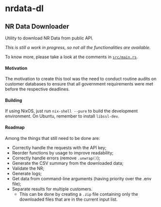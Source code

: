 # nrdata-dl

## NR Data Downloader

Utility to download NR Data from public API.

*This is still a work in progress, so not all the functionalities are
available.*

To know more, please take a look at the comments in
[`src/main.rs`](src/main.rs).

#### Motivation

The motivation to create this tool was the need to conduct routine audits
on customer databases to ensure that all government requirements were met
before the respective deadlines.

#### Building

If using NixOS, just run `nix-shell --pure` to build the development
environment. On Ubuntu, remember to install `libssl-dev`.

#### Roadmap

Among the things that still need to be done are:

- Correctly handle the requests with the API key;
- Reorder functions by usage to improve readability;
- Correctly handle errors (remove `.unwrap()`);
- Generate the CSV summary from the downloaded data;
- Validate the NR;
- Generate logs;
- Get data from command-line arguments (having priority over the .env file);
- Separate results for multiple customers.
  - This can be done by creating a `.zip` file containing only the downloaded
    files that are in the current input list.
